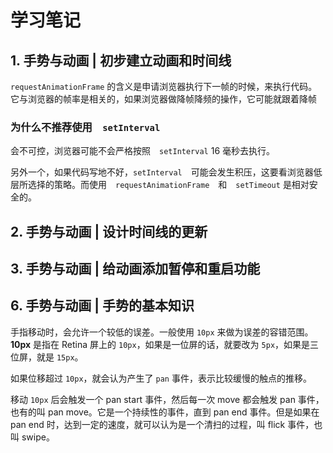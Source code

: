 # 学习笔记

## 1. 手势与动画 | 初步建立动画和时间线　

`requestAnimationFrame` 的含义是申请浏览器执行下一帧的时候，来执行代码。它与浏览器的帧率是相关的，如果浏览器做降帧降频的操作，它可能就跟着降帧

### 为什么不推荐使用　`setInterval`

会不可控，浏览器可能不会严格按照　`setInterval` 16 毫秒去执行。

另外一个，如果代码写地不好，`setInterval`　可能会发生积压，这要看浏览器低层所选择的策略。而使用　`requestAnimationFrame`　和　`setTimeout` 是相对安全的。

## 2. 手势与动画 | 设计时间线的更新


## 3. 手势与动画 | 给动画添加暂停和重启功能

## 6. 手势与动画 | 手势的基本知识

手指移动时，会允许一个较低的误差。一般使用 `10px` 来做为误差的容错范围。**10px** 是指在 Retina 屏上的  `10px`，如果是一位屏的话，就要改为  `5px`，如果是三位屏，就是 `15px`。

如果位移超过  `10px`，就会认为产生了 `pan` 事件，表示比较缓慢的触点的推移。

移动  `10px` 后会触发一个 pan start 事件，然后每一次 move 都会触发 pan 事件，也有的叫 pan move。它是一个持续性的事件，直到 pan end 事件。但是如果在 pan end 时，达到一定的速度，就可以认为是一个清扫的过程，叫 flick 事件，也叫 swipe。
